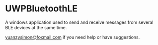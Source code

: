 # UWPBluetoothLE
A windows application used to send and receive messages from several BLE devices at the same time.  

yuanzysimon@foxmail.com if you need help or have suggestions.
